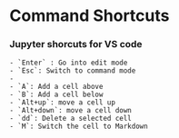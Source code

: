 # Command Shortcuts
  ### Jupyter shorcuts for VS code
    - `Enter` : Go into edit mode
    - `Esc`: Switch to command mode
    - 
    - `A`: Add a cell above
    - `B`: Add a cell below
    - `Alt+up`: move a cell up
    - `Alt+down`: move a cell down
    - `dd`: Delete a selected cell
    - `M`: Switch the cell to Markdown
